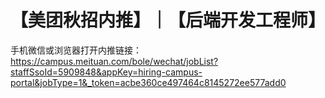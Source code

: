 # 【美团秋招内推】｜【后端开发工程师】

手机微信或浏览器打开内推链接：
https://campus.meituan.com/bole/wechat/jobList?staffSsoId=5909848&appKey=hiring-campus-portal&jobType=1&_token=acbe360ce497464c8145272ee577add0
